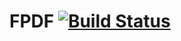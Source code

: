 # FPDF [![Build Status](https://travis-ci.org/feryardiant/fpdf.svg?branch=master)](https://travis-ci.org/feryardiant/fpdf)
